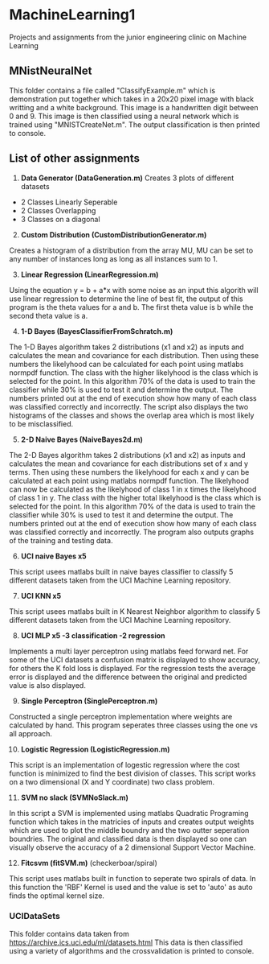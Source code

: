 # MachineLearning1
Projects and assignments from the junior engineering clinic on Machine Learning
## MNistNeuralNet
This folder contains a file called "ClassifyExample.m" which is demonstration put together which takes in a 20x20 pixel image with black writting and a white background. This image is a handwritten digit between 0 and 9. This image is then classified using a neural network which is trained using "MNISTCreateNet.m". The output classification is then printed to console.

## List of other assignments
1. __Data Generator (DataGeneration.m)__
Creates 3 plots of different datasets
* 2 Classes Linearly Seperable
* 2 Classes Overlapping
* 3 Classes on a diagonal

2. **Custom Distribution (CustomDistributionGenerator.m)**

Creates a histogram of a distribution from the array MU, MU can be set to any number of instances long as long as all instances sum to 1.

3. **Linear Regression (LinearRegression.m)**

Using the equation y = b + a*x with some noise as an input this algorith will use linear regression to determine the line of best fit, the output of this program is the theta values for a and b. The first theta value is b while the second theta value is a.

4. **1-D Bayes (BayesClassifierFromSchratch.m)**

The 1-D Bayes algorithm takes 2 distributions (x1 and x2) as inputs and calculates the mean and covariance for each distribution. Then using these numbers the likelyhood can be calculated for each point using matlabs normpdf function. The class with the higher likelyhood is the class which is selected for the point. In this algorithm 70% of the data is used to train the classifier while 30% is used to test it and determine the output. The numbers printed out at the end of execution show how many of each class was classified correctly and incorrectly. The script also displays the two histograms of the classes and shows the overlap area which is most likely to be misclassified.

5. **2-D Naive Bayes (NaiveBayes2d.m)**

The 2-D Bayes algorithm takes 2 distributions (x1 and x2) as inputs and calculates the mean and covariance for each distributions set of x and y terms. Then using these numbers the likelyhood for each x and y can be calculated at each point using matlabs normpdf function. The likelyhood can now be calculated as the likelyhood of class 1 in x times the likelyhood of class 1 in y. The class with the higher total likelyhood is the class which is selected for the point. In this algorithm 70% of the data is used to train the classifier while 30% is used to test it and determine the output. The numbers printed out at the end of execution show how many of each class was classified correctly and incorrectly. The program also outputs graphs of the training and testing data.

6. **UCI naive Bayes x5**

This script usees matlabs built in naive bayes classifier to classify 5 different datasets taken from the UCI Machine Learning repository.

7. **UCI KNN x5**

This script usees matlabs built in K Nearest Neighbor algorithm to classify 5 different datasets taken from the UCI Machine Learning repository.

8. **UCI MLP x5 -3 classification -2 regression**

Implements a multi layer perceptron using matlabs feed forward net. For some of the UCI datasets a confusion matrix is displayed to show accuracy, for others the K fold loss is displayed. For the regression tests the average error is displayed and the difference between the original and predicted value is also displayed.

9. **Single Perceptron (SinglePerceptron.m)**

Constructed a single perceptron implementation where weights are calculated by hand. This program seperates three classes using the one vs all approach.

10. **Logistic Regression (LogisticRegression.m)**

This script is an implementation of logestic regression where the cost function is minimized to find the best division of classes. This script works on a two dimensional (X and Y coordinate) two class problem.

11. **SVM no slack (SVMNoSlack.m)**

In this script a SVM is implemented using matlabs Quadratic Programing function which takes in the matricies of inputs and creates output weights which are used to plot the middle boundry and the two outter seperation boundries. The original and classified data is then displayed so one can visually observe the accuracy of a 2 dimensional Support Vector Machine.

12. **Fitcsvm (fitSVM.m)** (checkerboar/spiral)

This script uses matlabs built in function to seperate two spirals of data. In this function the 'RBF' Kernel is used and the value is set to 'auto' as auto finds the optimal kernel size.
### UCIDataSets
This folder contains data taken from https://archive.ics.uci.edu/ml/datasets.html This data is then classified using a variety of algorithms and the crossvalidation is printed to console.
